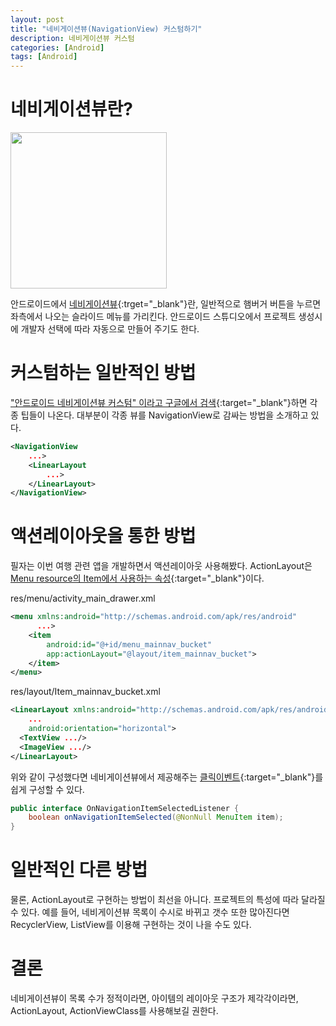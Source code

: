 ```yaml
---
layout: post
title: "네비게이션뷰(NavigationView) 커스텀하기"
description: 네비게이션뷰 커스텀
categories: [Android]
tags: [Android]
---
```


# 네비게이션뷰란?

<img src="https://ovso.github.io/images/navigation_view.svg" width="250" />

안드로이드에서 [네비게이션뷰](https://developer.android.com/reference/android/support/design/widget/NavigationView){:trget="_blank"}란, 일반적으로 햄버거 버튼을 누르면 좌측에서 나오는 슬라이드 메뉴를 가리킨다. 안드로이드 스튜디오에서 프로젝트 생성시에 개발자 선택에 따라 자동으로 만들어 주기도 한다.

# 커스텀하는 일반적인 방법

["안드로이드 네비게이션뷰 커스텀" 이라고 구글에서 검색](https://www.google.com/search?newwindow=1&ei=4GEoXJ7RGdjN-Qb0rIGwDg&q=%EC%95%88%EB%93%9C%EB%A1%9C%EC%9D%B4%EB%93%9C+%EB%84%A4%EB%B9%84%EA%B2%8C%EC%9D%B4%EC%85%98%EB%B7%B0+%EC%BB%A4%EC%8A%A4%ED%85%80&oq=%EC%95%88%EB%93%9C%EB%A1%9C%EC%9D%B4%EB%93%9C+%EB%84%A4%EB%B9%84%EA%B2%8C%EC%9D%B4%EC%85%98%EB%B7%B0+%EC%BB%A4%EC%8A%A4%ED%85%80&gs_l=psy-ab.3...0.0..2016109...0.0..0.0.0.......0....2..gws-wiz.jkBnCfp-dXo){:target="_blank"}하면 각종 팁들이 나온다. 대부분이 각종 뷰를 NavigationView로 감싸는 방법을 소개하고 있다. 

```xml
<NavigationView 
	...>
    <LinearLayout
		...>
    </LinearLayout>
</NavigationView>
```

# 액션레이아웃을 통한 방법

필자는 이번 여행 관련 앱을 개발하면서 액션레이아웃 사용해봤다. ActionLayout은 [Menu resource의 Item에서 사용하는 속성](https://developer.android.com/guide/topics/resources/menu-resource){:target="_blank"}이다.

res/menu/activity_main_drawer.xml

```xml
<menu xmlns:android="http://schemas.android.com/apk/res/android"
      ...>
    <item
		android:id="@+id/menu_mainnav_bucket"
        app:actionLayout="@layout/item_mainnav_bucket">
    </item>
</menu>
```

res/layout/Item_mainnav_bucket.xml

```xml
<LinearLayout xmlns:android="http://schemas.android.com/apk/res/android"
	...
	android:orientation="horizontal">
  <TextView .../>
  <ImageView .../>
</LinearLayout>
```

위와 같이 구성했다면 네비게이션뷰에서 제공해주는 [클릭이벤트](https://developer.android.com/reference/android/support/design/widget/NavigationView.OnNavigationItemSelectedListener){:target="_blank"}를 쉽게 구성할 수 있다.

```java
public interface OnNavigationItemSelectedListener {
	boolean onNavigationItemSelected(@NonNull MenuItem item);
}
```

# 일반적인 다른 방법

물론, ActionLayout로 구현하는 방법이 최선을 아니다. 프로젝트의 특성에 따라 달라질 수 있다. 예를 들어, 네비게이션뷰 목록이 수시로 바뀌고 갯수 또한 많아진다면 RecyclerView, ListView를 이용해 구현하는 것이 나을 수도 있다.

# 결론

네비게이션뷰이 목록 수가 정적이라면, 아이템의 레이아웃 구조가 제각각이라면, ActionLayout, ActionViewClass를 사용해보길 권한다.